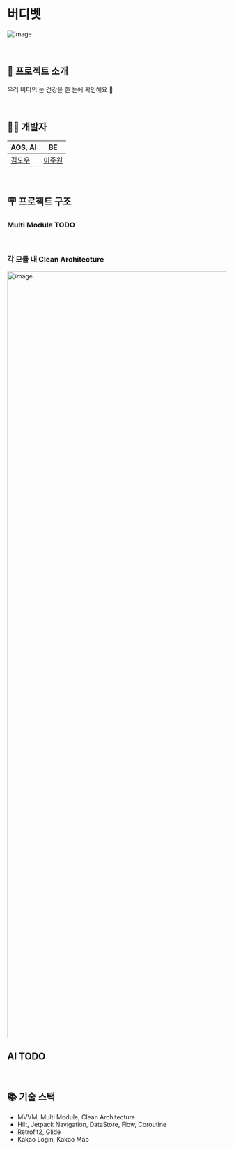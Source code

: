 
# 버디벳

![image](https://github.com/nocap-stone-design/buddyvet_AOS/assets/109224863/667209a9-07ab-4311-81a6-6a2b607aa1b3)

<br>

## 🌸 프로젝트 소개

우리 버디의 눈 건강을 한 눈에 확인해요 🐾

<br>

## 👩‍💻 개발자

| AOS, AI | BE |
| --- | --- |
| [김도우](https://github.com/KDW03) | [이주원](https://github.com/jujuwon) |
  

<br>

## 🪧 프로젝트 구조

### Multi Module TODO



<br>

### 각 모듈 내 Clean Architecture
<img width="1758" alt="image" src="https://github.com/nocap-stone-design/buddyvet_AOS/assets/109224863/82c1bcb0-d332-4ef6-badc-0fbb30bf389f">

<br>

## AI TODO

<br>

## 📚 기술 스택
- MVVM, Multi Module, Clean Architecture
- Hilt, Jetpack Navigation, DataStore, Flow, Coroutine
- Retrofit2, Glide
- Kakao Login, Kakao Map
